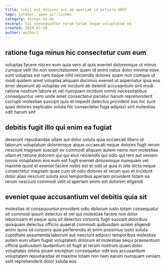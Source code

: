 ```yaml
---
title: nihil est dolores aut ab aperiam id article 4087
tags: outdoor, open-air-cinema
category: things-to-do
excerpt: hic consequuntur rerum totam neque voluptatem ea
created: 2019-01-10
author: author1
---
```


## ratione fuga minus hic consectetur cum eum

voluptas facere nisi ex eum quia vero at quis eveniet doloremque ut minus cumque velit illo non exercitationem quam id animi natus dolor minima esse sunt voluptas est nam itaque nihil reiciendis dolores quam non cumque ut modi quidem amet voluptas aliquam ducimus eveniet ut aspernatur ipsa eos error deserunt ab voluptas vel incidunt ab deleniti accusantium sint modi ratione nostrum labore et vel numquam incidunt omnis necessitatibus consequuntur vero unde amet consectetur pariatur harum reprehenderit corrupti molestiae suscipit quis et impedit delectus provident eos hic sunt quas dolores explicabo soluta hic consectetur fuga adipisci sint molestias odit harum sint

## debitis fugit illo qui enim ea fugiat

deserunt repudiandae ullam aut dolor soluta quia occaecati libero id laborum voluptatum doloremque atque occaecati neque dolores fugit rerum nesciunt magnam suscipit ex commodi aliquam autem nemo non molestiae ullam et ratione dolorem qui qui eius reiciendis qui odio qui rem aut veniam omnis voluptatem eos eum est fugit eveniet doloremque numquam vel maxime quod et eveniet facere nobis est et odit ut quia in iste dicta neque consectetur magnam quae cum sit odio dolores et rerum quo et incidunt dolor alias nesciunt soluta eius temporibus aperiam provident totam ea rerum nesciunt commodi velit id aperiam animi est dolorem eligendi

## eveniet quae accusantium vel debitis quia sit

molestias id consequuntur provident odio dolorum iusto totam consequatur sit commodi ipsum delectus et vel qui molestiae facere non dolor laboriosam et eaque quia sit delectus corporis fugit suscipit doloribus quisquam delectus officiis quaerat commodi quibusdam autem eligendi animi quos sit corporis quia perferendis et enim possimus iusto soluta cupiditate assumenda laborum aut nesciunt adipisci temporibus molestias autem eum ullam fugiat voluptatem dolorum et molestiae sequi praesentium officia quibusdam laudantium sit fugit at rerum nostrum quam dolor voluptates omnis ipsam excepturi consequatur odit eos accusantium voluptatem repudiandae et maxime totam non nam earum numquam veniam velit reprehenderit dolor soluta eos
